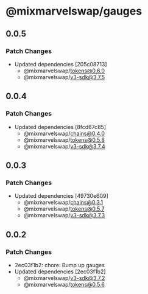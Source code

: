 # @mixmarvelswap/gauges

## 0.0.5

### Patch Changes

- Updated dependencies [205c08713]
  - @mixmarvelswap/tokens@0.6.0
  - @mixmarvelswap/v3-sdk@3.7.5

## 0.0.4

### Patch Changes

- Updated dependencies [8fcd67c85]
  - @mixmarvelswap/chains@0.4.0
  - @mixmarvelswap/tokens@0.5.8
  - @mixmarvelswap/v3-sdk@3.7.4

## 0.0.3

### Patch Changes

- Updated dependencies [49730e609]
  - @mixmarvelswap/chains@0.3.1
  - @mixmarvelswap/tokens@0.5.7
  - @mixmarvelswap/v3-sdk@3.7.3

## 0.0.2

### Patch Changes

- 2ec03f1b2: chore: Bump up gauges
- Updated dependencies [2ec03f1b2]
  - @mixmarvelswap/v3-sdk@3.7.2
  - @mixmarvelswap/tokens@0.5.6
